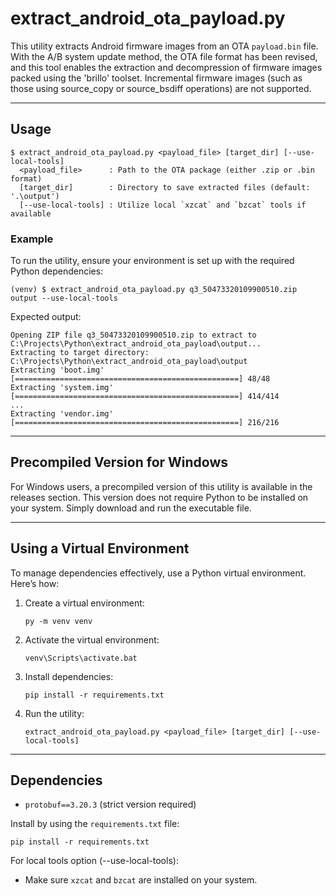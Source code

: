 # extract_android_ota_payload.py

This utility extracts Android firmware images from an OTA `payload.bin` file. With the A/B system update method, the OTA file format has been revised, and this tool enables the extraction and decompression of firmware images packed using the 'brillo' toolset. Incremental firmware images (such as those using source_copy or source_bsdiff operations) are not supported.

---

## Usage

```shell
$ extract_android_ota_payload.py <payload_file> [target_dir] [--use-local-tools]
  <payload_file>      : Path to the OTA package (either .zip or .bin format)
  [target_dir]        : Directory to save extracted files (default: '.\output')
  [--use-local-tools] : Utilize local `xzcat` and `bzcat` tools if available
```

### Example

To run the utility, ensure your environment is set up with the required Python dependencies:

```shell
(venv) $ extract_android_ota_payload.py q3_50473320109900510.zip output --use-local-tools
```

Expected output:

```
Opening ZIP file q3_50473320109900510.zip to extract to C:\Projects\Python\extract_android_ota_payload\output...
Extracting to target directory: C:\Projects\Python\extract_android_ota_payload\output
Extracting 'boot.img'
[==================================================] 48/48
Extracting 'system.img'
[==================================================] 414/414 
...
Extracting 'vendor.img'
[==================================================] 216/216
```

---

## Precompiled Version for Windows

For Windows users, a precompiled version of this utility is available in the releases section. This version does not require Python to be installed on your system. Simply download and run the executable file.

---

## Using a Virtual Environment

To manage dependencies effectively, use a Python virtual environment. Here’s how:

1. Create a virtual environment:
   ```shell
   py -m venv venv
   ```

2. Activate the virtual environment:
   ```shell
   venv\Scripts\activate.bat
   ```

3. Install dependencies:
   ```shell
   pip install -r requirements.txt
   ```

4. Run the utility:
   ```shell
   extract_android_ota_payload.py <payload_file> [target_dir] [--use-local-tools]
   ```

---

## Dependencies

- `protobuf==3.20.3` (strict version required)

Install by using the `requirements.txt` file:
```shell
pip install -r requirements.txt
```

For local tools option (--use-local-tools):
- Make sure `xzcat` and `bzcat` are installed on your system.
